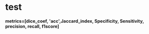 # test


#### metrics=[dice_coef, 'acc',Jaccard_index, Specificity, Sensitivity, precision, recall, f1score]
